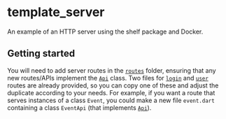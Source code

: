 # template_server

An example of an HTTP server using the shelf package and Docker.

## Getting started

You will need to add server routes in the [`routes`] folder, ensuring that any new routes/APIs implement the [`Api`] class. Two files for [`login`] and [`user`] routes are already provided, so you can copy one of these and adjust the duplicate according to your needs. For example, if you want a route that serves instances of a class `Event`, you could make a new file `event.dart` containing a class `EventApi` (that implements [`Api`]).

<!-- Links -->
[`routes`]: lib/routes
[`login`]: lib/routes/login.dart
[`user`]: lib/routes/user.dart
[`Api`]: lib/routes/api.dart
